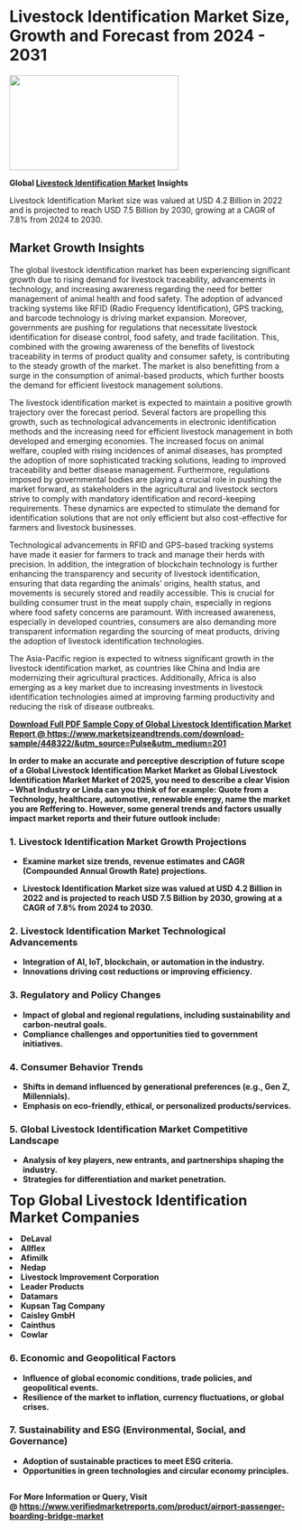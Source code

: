 <H1>Livestock Identification Market Size, Growth and Forecast from 2024 - 2031</H1><img class="aligncenter size-medium wp-image-584254" src="https://thirdeyenews.in/wp-content/uploads/2024/09/Global-Market-Research-300x168.jpeg" alt="" width="300" height="168" /><p><strong>Global&nbsp;<a href="https://www.marketsizeandtrends.com/download-sample/448322/&amp;utm_source=Pulse&amp;utm_medium=201">Livestock Identification Market</a> Insights</strong></p><p>Livestock Identification Market size was valued at USD 4.2 Billion in 2022 and is projected to reach USD 7.5 Billion by 2030, growing at a CAGR of 7.8% from 2024 to 2030.</p><p><h2>Market Growth Insights</h2> <p>The global livestock identification market has been experiencing significant growth due to rising demand for livestock traceability, advancements in technology, and increasing awareness regarding the need for better management of animal health and food safety. The adoption of advanced tracking systems like RFID (Radio Frequency Identification), GPS tracking, and barcode technology is driving market expansion. Moreover, governments are pushing for regulations that necessitate livestock identification for disease control, food safety, and trade facilitation. This, combined with the growing awareness of the benefits of livestock traceability in terms of product quality and consumer safety, is contributing to the steady growth of the market. The market is also benefitting from a surge in the consumption of animal-based products, which further boosts the demand for efficient livestock management solutions.</p> <p><strong><a href="#"></a></strong></p> <p>The livestock identification market is expected to maintain a positive growth trajectory over the forecast period. Several factors are propelling this growth, such as technological advancements in electronic identification methods and the increasing need for efficient livestock management in both developed and emerging economies. The increased focus on animal welfare, coupled with rising incidences of animal diseases, has prompted the adoption of more sophisticated tracking solutions, leading to improved traceability and better disease management. Furthermore, regulations imposed by governmental bodies are playing a crucial role in pushing the market forward, as stakeholders in the agricultural and livestock sectors strive to comply with mandatory identification and record-keeping requirements. These dynamics are expected to stimulate the demand for identification solutions that are not only efficient but also cost-effective for farmers and livestock businesses. <p>Technological advancements in RFID and GPS-based tracking systems have made it easier for farmers to track and manage their herds with precision. In addition, the integration of blockchain technology is further enhancing the transparency and security of livestock identification, ensuring that data regarding the animals’ origins, health status, and movements is securely stored and readily accessible. This is crucial for building consumer trust in the meat supply chain, especially in regions where food safety concerns are paramount. With increased awareness, especially in developed countries, consumers are also demanding more transparent information regarding the sourcing of meat products, driving the adoption of livestock identification technologies. <p>The Asia-Pacific region is expected to witness significant growth in the livestock identification market, as countries like China and India are modernizing their agricultural practices. Additionally, Africa is also emerging as a key market due to increasing investments in livestock identification technologies aimed at improving farming productivity and reducing the risk of disease outbreaks. <p><strong><a href="#"></p><p><span class=""><strong>Download Full PDF Sample Copy of Global Livestock Identification Market Report</strong> @ <a href="https://www.marketsizeandtrends.com/download-sample/448322/&amp;utm_source=Pulse&amp;utm_medium=201" target="_blank">https://www.marketsizeandtrends.com/download-sample/448322/&amp;utm_source=Pulse&amp;utm_medium=201</a></span></p><p>In order to make an accurate and perceptive description of future scope of a Global&nbsp;Livestock Identification Market Market as Global&nbsp;Livestock Identification Market Market of 2025, you need to describe a clear Vision &ndash; What Industry or Linda can you think of for example: Quote from a Technology, healthcare, automotive, renewable energy, name the market you are Reffering to. However, some general trends and factors usually impact market reports and their future outlook include:</p><h3>1.&nbsp;<strong>Livestock Identification Market Growth Projections</strong></h3><ul><li>Examine market size trends, revenue estimates and CAGR (Compounded Annual Growth Rate) projections.</li><li><p>Livestock Identification Market size was valued at USD 4.2 Billion in 2022 and is projected to reach USD 7.5 Billion by 2030, growing at a CAGR of 7.8% from 2024 to 2030.</p></li></ul><h3>2.&nbsp;<strong>Livestock Identification Market Technological Advancements</strong></h3><ul><li>Integration of AI, IoT, blockchain, or automation in the industry.</li><li>Innovations driving cost reductions or improving efficiency.</li></ul><h3>3.&nbsp;<strong>Regulatory and Policy Changes</strong></h3><ul><li>Impact of global and regional regulations, including sustainability and carbon-neutral goals.</li><li>Compliance challenges and opportunities tied to government initiatives.</li></ul><h3>4.&nbsp;<strong>Consumer Behavior Trends</strong></h3><ul><li>Shifts in demand influenced by generational preferences (e.g., Gen Z, Millennials).</li><li>Emphasis on eco-friendly, ethical, or personalized products/services.</li></ul><h3>5.&nbsp;<strong>Global Livestock Identification Market Competitive Landscape</strong></h3><ul><li>Analysis of key players, new entrants, and partnerships shaping the industry.</li><li>Strategies for differentiation and market penetration.</li></ul><p data-pm-slice="1 1 []"><span style="color: inherit; font-family: inherit; font-size: 25px;">Top Global Livestock Identification Market Companies</span></p><div class="" data-test-id=""><p><li>DeLaval</li><li> Allflex</li><li> Afimilk</li><li> Nedap</li><li> Livestock Improvement Corporation</li><li> Leader Products</li><li> Datamars</li><li> Kupsan Tag Company</li><li> Caisley GmbH</li><li> Cainthus</li><li> Cowlar</li></p></div><h3>6.&nbsp;<strong>Economic and Geopolitical Factors</strong></h3><ul><li>Influence of global economic conditions, trade policies, and geopolitical events.</li><li>Resilience of the market to inflation, currency fluctuations, or global crises.</li></ul><h3>7.&nbsp;<strong>Sustainability and ESG (Environmental, Social, and Governance)</strong></h3><ul><li>Adoption of sustainable practices to meet ESG criteria.</li><li>Opportunities in green technologies and circular economy principles.</li></ul><h2><strong style="font-size: 14px;">For More Information or Query, Visit @&nbsp;</strong><a style="background-color: #ffffff; font-size: 14px;" href="https://www.marketsizeandtrends.com/report/livestock-identification-market/" target="_blank">https://www.verifiedmarketreports.com/product/airport-passenger-boarding-bridge-market</a></h2>
